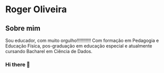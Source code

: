 # Roger Oliveira

## Sobre mim

Sou educador, com muito orgulho!!!!!!!!!!! Com formação em Pedagogia e Educação Física, pos-graduação em educação especial e atualmente cursando Bacharel em Ciência de Dados.

### Hi there 👋

<!--
**Rjj18/Rjj18** is a ✨ _special_ ✨ repository because its `README.md` (this file) appears on your GitHub profile.

Here are some ideas to get you started:

- 🔭 I’m currently working on ...
- 🌱 I’m currently learning ...
- 👯 I’m looking to collaborate on ...
- 🤔 I’m looking for help with ...
- 💬 Ask me about ...
- 📫 How to reach me: ...
- 😄 Pronouns: ...
- ⚡ Fun fact: ...
-->
